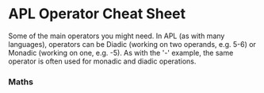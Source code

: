 APL Operator Cheat Sheet
========================

Some of the main operators you might need. In APL (as with many languages), operators can be Diadic (working on two operands, e.g. 5-6) or Monadic (working on one, e.g. -5). As with the '-' example, the same operator is often used for monadic and diadic operations. 

### Maths
